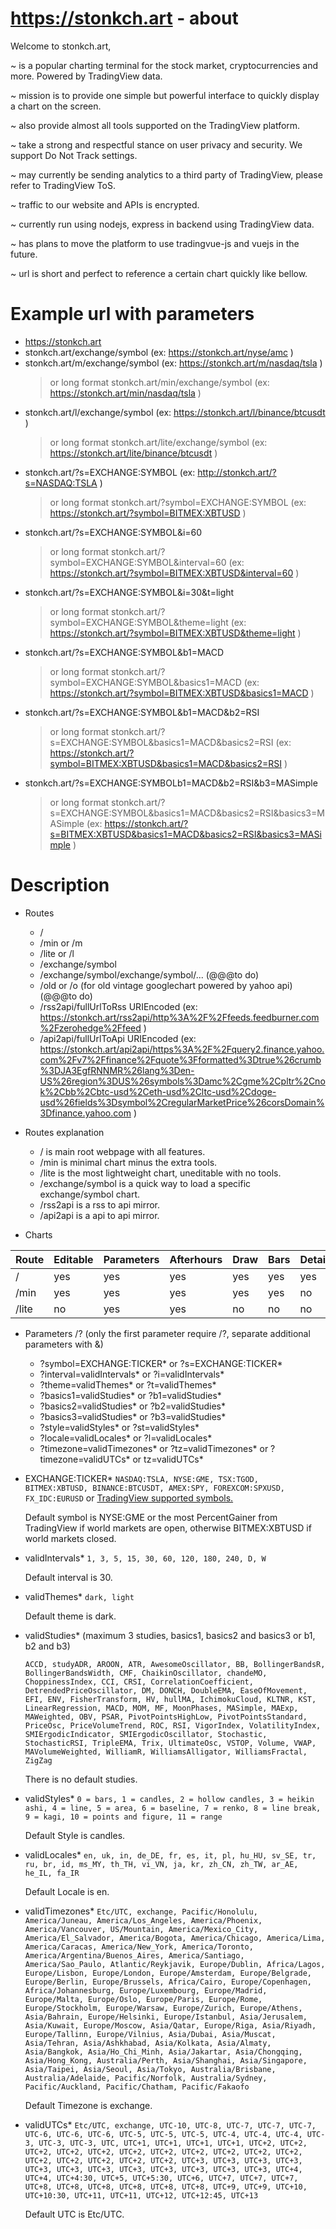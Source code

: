# https://stonkch.art - about

Welcome to stonkch.art,

 ~ is a popular charting terminal for the stock market, cryptocurrencies and more. Powered by TradingView data.
 
 ~ mission is to provide one simple but powerful interface to quickly display a chart on the screen. 
 
 ~ also provide almost all tools supported on the TradingView platform.
 
 ~ take a strong and respectful stance on user privacy and security. We support Do Not Track settings.
 
 ~ may currently be sending analytics to a third party of TradingView, please refer to TradingView ToS.
 
 ~ traffic to our website and APIs is encrypted.
 
 ~ currently run using nodejs, express in backend using TradingView data.
 
 ~ has plans to move the platform to use tradingvue-js and vuejs in the future.
 
 ~ url is short and perfect to reference a certain chart quickly like bellow.

# Example url with parameters
* https://stonkch.art
* stonkch.art/exchange/symbol (ex: https://stonkch.art/nyse/amc )
* stonkch.art/m/exchange/symbol (ex: https://stonkch.art/m/nasdaq/tsla )
  > or long format stonkch.art/min/exchange/symbol (ex: https://stonkch.art/min/nasdaq/tsla )
* stonkch.art/l/exchange/symbol (ex:  https://stonkch.art/l/binance/btcusdt )
  > or long format stonkch.art/lite/exchange/symbol (ex:  https://stonkch.art/lite/binance/btcusdt )
* stonkch.art/?s=EXCHANGE:SYMBOL (ex: http://stonkch.art/?s=NASDAQ:TSLA )
  > or long format stonkch.art/?symbol=EXCHANGE:SYMBOL (ex: https://stonkch.art/?symbol=BITMEX:XBTUSD )
* stonkch.art/?s=EXCHANGE:SYMBOL&i=60
  > or long format stonkch.art/?symbol=EXCHANGE:SYMBOL&interval=60 (ex: https://stonkch.art/?symbol=BITMEX:XBTUSD&interval=60 )
* stonkch.art/?s=EXCHANGE:SYMBOL&i=30&t=light
  > or long format stonkch.art/?symbol=EXCHANGE:SYMBOL&theme=light (ex: https://stonkch.art/?symbol=BITMEX:XBTUSD&theme=light )
* stonkch.art/?s=EXCHANGE:SYMBOL&b1=MACD
  > or long format stonkch.art/?symbol=EXCHANGE:SYMBOL&basics1=MACD (ex: https://stonkch.art/?symbol=BITMEX:XBTUSD&basics1=MACD )
* stonkch.art/?s=EXCHANGE:SYMBOL&b1=MACD&b2=RSI
  > or long format stonkch.art/?s=EXCHANGE:SYMBOL&basics1=MACD&basics2=RSI (ex: https://stonkch.art/?symbol=BITMEX:XBTUSD&basics1=MACD&basics2=RSI )
* stonkch.art/?s=EXCHANGE:SYMBOLb1=MACD&b2=RSI&b3=MASimple
  > or long format stonkch.art/?s=EXCHANGE:SYMBOL&basics1=MACD&basics2=RSI&basics3=MASimple (ex: https://stonkch.art/?s=BITMEX:XBTUSD&basics1=MACD&basics2=RSI&basics3=MASimple )
  

# Description
* Routes
  * /
  * /min or /m
  * /lite or /l
  * /exchange/symbol
  * /exchange/symbol/exchange/symbol/... (@@@to do)
  * /old or /o (for old vintage googlechart powered by yahoo api) (@@@to do)
  * /rss2api/fullUrlToRss URIEncoded (ex: https://stonkch.art/rss2api/http%3A%2F%2Ffeeds.feedburner.com%2Fzerohedge%2Ffeed )
  * /api2api/fullUrlToApi URIEncoded (ex: https://stonkch.art/api2api/https%3A%2F%2Fquery2.finance.yahoo.com%2Fv7%2Ffinance%2Fquote%3Fformatted%3Dtrue%26crumb%3DJA3EgfRNNMR%26lang%3Den-US%26region%3DUS%26symbols%3Damc%2Cgme%2Cpltr%2Cnok%2Cbb%2Cbtc-usd%2Ceth-usd%2Cltc-usd%2Cdoge-usd%26fields%3Dsymbol%2CregularMarketPrice%26corsDomain%3Dfinance.yahoo.com )

* Routes explanation
  * / is main root webpage with all features.
  * /min is minimal chart minus the extra tools.
  * /lite is the most lightweight chart, uneditable with no tools.
  * /exchange/symbol is a quick way to load a specific exchange/symbol chart.
  * /rss2api is a rss to api mirror.
  * /api2api is a api to api mirror.

* Charts

Route | Editable | Parameters | Afterhours | Draw | Bars | Details | Watchlist | Calendar | Hotlists
----- | -------- | ---------- | ---------- | ---- | ---- | ------- | --------- | -------- | --------
/     | yes      | yes       | yes        | yes     | yes       | yes     | yes       | yes      | yes
/min  | yes      | yes       | yes        | yes     | yes       | no      | no        | no       | no
/lite | no       | yes       | yes        | no      | no        | no      | no        | no       | no


* Parameters /? (only the first parameter require /?, separate additional parameters with &)
  * ?symbol=EXCHANGE:TICKER* or ?s=EXCHANGE:TICKER*
  * ?interval=validIntervals* or ?i=validIntervals*
  * ?theme=validThemes* or ?t=validThemes*
  * ?basics1=validStudies* or ?b1=validStudies*
  * ?basics2=validStudies* or ?b2=validStudies*
  * ?basics3=validStudies* or ?b3=validStudies*
  * ?style=validStyles* or ?st=validStyles*
  * ?locale=validLocales* or ?l=validLocales*
  * ?timezone=validTimezones* or ?tz=validTimezones* or ?timezone=validUTCs* or tz=validUTCs*


* EXCHANGE:TICKER*
  ```NASDAQ:TSLA, NYSE:GME, TSX:TGOD, BITMEX:XBTUSD, BINANCE:BTCUSDT, AMEX:SPY, FOREXCOM:SPXUSD, FX_IDC:EURUSD``` or [TradingView supported symbols.](https://www.tradingview.com/widget/#AvailableMarketsForWidgets)
  
   Default symbol is NYSE:GME or the most PercentGainer from TradingView if world markets are open, otherwise BITMEX:XBTUSD if world markets closed.
  
* validIntervals*
  ```1, 3, 5, 15, 30, 60, 120, 180, 240, D, W```
  
   Default interval is 30.
  
* validThemes*
  ```dark, light```
  
   Default theme is dark.
  
* validStudies* 
  (maximum 3 studies, basics1, basics2 and basics3 or b1, b2 and b3)
  
  ```ACCD, studyADR, AROON, ATR, AwesomeOscillator, BB, BollingerBandsR, BollingerBandsWidth, CMF, ChaikinOscillator, chandeMO, ChoppinessIndex, CCI, CRSI, CorrelationCoefficient, DetrendedPriceOscillator, DM, DONCH, DoubleEMA, EaseOfMovement, EFI, ENV, FisherTransform, HV, hullMA, IchimokuCloud, KLTNR, KST, LinearRegression, MACD, MOM, MF, MoonPhases, MASimple, MAExp, MAWeighted, OBV, PSAR, PivotPointsHighLow, PivotPointsStandard, PriceOsc, PriceVolumeTrend, ROC, RSI, VigorIndex, VolatilityIndex, SMIErgodicIndicator, SMIErgodicOscillator, Stochastic, StochasticRSI, TripleEMA, Trix, UltimateOsc, VSTOP, Volume, VWAP, MAVolumeWeighted, WilliamR, WilliamsAlligator, WilliamsFractal, ZigZag```
  
   There is no default studies.
  
* validStyles*
  ```0 = bars, 1 = candles, 2 = hollow candles, 3 = heikin ashi, 4 = line, 5 = area, 6 = baseline, 7 = renko, 8 = line break, 9 = kagi, 10 = points and figure, 11 = range```
  
   Default Style is candles.
  
* validLocales*
  ```en, uk, in, de_DE, fr, es, it, pl, hu_HU, sv_SE, tr, ru, br, id, ms_MY, th_TH, vi_VN, ja, kr, zh_CN, zh_TW, ar_AE, he_IL, fa_IR```
  
   Default Locale is en.
  
* validTimezones*
  ```Etc/UTC, exchange, Pacific/Honolulu, America/Juneau, America/Los_Angeles, America/Phoenix, America/Vancouver, US/Mountain, America/Mexico_City, America/El_Salvador, America/Bogota, America/Chicago, America/Lima, America/Caracas, America/New_York, America/Toronto, America/Argentina/Buenos_Aires, America/Santiago, America/Sao_Paulo, Atlantic/Reykjavik, Europe/Dublin, Africa/Lagos, Europe/Lisbon, Europe/London, Europe/Amsterdam, Europe/Belgrade, Europe/Berlin, Europe/Brussels, Africa/Cairo, Europe/Copenhagen, Africa/Johannesburg, Europe/Luxembourg, Europe/Madrid, Europe/Malta, Europe/Oslo, Europe/Paris, Europe/Rome, Europe/Stockholm, Europe/Warsaw, Europe/Zurich, Europe/Athens, Asia/Bahrain, Europe/Helsinki, Europe/Istanbul, Asia/Jerusalem, Asia/Kuwait, Europe/Moscow, Asia/Qatar, Europe/Riga, Asia/Riyadh, Europe/Tallinn, Europe/Vilnius, Asia/Dubai, Asia/Muscat, Asia/Tehran, Asia/Ashkhabad, Asia/Kolkata, Asia/Almaty, Asia/Bangkok, Asia/Ho_Chi_Minh, Asia/Jakartar, Asia/Chongqing, Asia/Hong_Kong, Australia/Perth, Asia/Shanghai, Asia/Singapore, Asia/Taipei, Asia/Seoul, Asia/Tokyo, Australia/Brisbane, Australia/Adelaide, Pacific/Norfolk, Australia/Sydney, Pacific/Auckland, Pacific/Chatham, Pacific/Fakaofo```
  
   Default Timezone is exchange.

* validUTCs*
  ```Etc/UTC, exchange, UTC-10, UTC-8, UTC-7, UTC-7, UTC-7, UTC-6, UTC-6, UTC-6, UTC-5, UTC-5, UTC-5, UTC-4, UTC-4, UTC-4, UTC-3, UTC-3, UTC-3, UTC, UTC+1, UTC+1, UTC+1, UTC+1, UTC+2, UTC+2, UTC+2, UTC+2, UTC+2, UTC+2, UTC+2, UTC+2, UTC+2, UTC+2, UTC+2, UTC+2, UTC+2, UTC+2, UTC+2, UTC+2, UTC+3, UTC+3, UTC+3, UTC+3, UTC+3, UTC+3, UTC+3, UTC+3, UTC+3, UTC+3, UTC+3, UTC+3, UTC+4, UTC+4, UTC+4:30, UTC+5, UTC+5:30, UTC+6, UTC+7, UTC+7, UTC+7, UTC+8, UTC+8, UTC+8, UTC+8, UTC+8, UTC+8, UTC+9, UTC+9, UTC+10, UTC+10:30, UTC+11, UTC+11, UTC+12, UTC+12:45, UTC+13```
  
   Default UTC is Etc/UTC.
